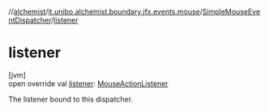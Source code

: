 //[alchemist](../../../index.md)/[it.unibo.alchemist.boundary.jfx.events.mouse](../index.md)/[SimpleMouseEventDispatcher](index.md)/[listener](listener.md)

# listener

[jvm]\
open override val [listener](listener.md): [MouseActionListener](../-mouse-action-listener/index.md)

The listener bound to this dispatcher.
